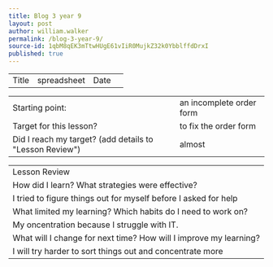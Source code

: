 ```yaml
---
title: Blog 3 year 9
layout: post
author: william.walker
permalink: /blog-3-year-9/
source-id: 1qbM8qEK3mTtwHUgE61vIiR0MujkZ32k0YbblffdDrxI
published: true
---
```

<table>
  <tr>
    <td>Title</td>
    <td>spreadsheet</td>
    <td>Date</td>
    <td></td>
  </tr>
</table>


<table>
  <tr>
    <td>Starting point:</td>
    <td>an incomplete order form</td>
  </tr>
  <tr>
    <td>Target for this lesson?</td>
    <td>to fix the order form</td>
  </tr>
  <tr>
    <td>Did I reach my target? 
(add details to "Lesson Review")</td>
    <td>almost</td>
  </tr>
</table>


<table>
  <tr>
    <td>Lesson Review</td>
  </tr>
  <tr>
    <td>How did I learn? What strategies were effective? </td>
  </tr>
  <tr>
    <td>I tried to figure things out for myself before I asked for help</td>
  </tr>
  <tr>
    <td>What limited my learning? Which habits do I need to work on? </td>
  </tr>
  <tr>
    <td>My oncentration because I struggle with IT.</td>
  </tr>
  <tr>
    <td>What will I change for next time? How will I improve my learning?</td>
  </tr>
  <tr>
    <td>I will try harder to sort things out and concentrate more</td>
  </tr>
</table>


